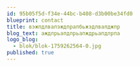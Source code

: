 ```yaml
---
id: 95b05f5d-f34e-44bc-b408-d3b00be34fd0
blueprint: contact
title: вэжпдлвапэждпрапбьжэдлвапджпр
blog_text: аждлрьапдлрьапждрьапдлрпа
logo_blog:
  - blok/blok-1759262564-0.jpg
published: true
---
```

